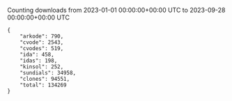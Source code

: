 
Counting downloads from 2023-01-01 00:00:00+00:00 UTC to 2023-09-28 00:00:00+00:00 UTC

```
{
    "arkode": 790,
    "cvode": 2543,
    "cvodes": 519,
    "ida": 458,
    "idas": 198,
    "kinsol": 252,
    "sundials": 34958,
    "clones": 94551,
    "total": 134269
}
```
